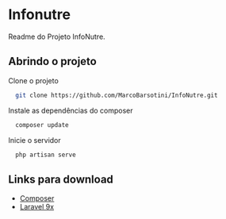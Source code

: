 
# Infonutre

Readme do Projeto InfoNutre.

## Abrindo o projeto

Clone o projeto

```bash
  git clone https://github.com/MarcoBarsotini/InfoNutre.git
```

Instale as dependências do composer

```bash
  composer update
```

Inicie o servidor

```bash
  php artisan serve
```


## Links para download

 - [Composer](https://getcomposer.org/download/)
 - [Laravel 9x](https://laravel.com/docs/9.x)

